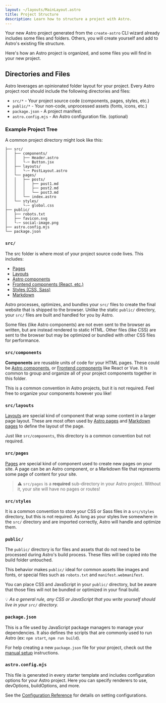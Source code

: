 ```yaml
---
layout: ~/layouts/MainLayout.astro
title: Project Structure
description: Learn how to structure a project with Astro.
---
```


Your new Astro project generated from the `create-astro` CLI wizard already includes some files and folders. Others, you will create yourself and add to Astro's existing file structure. 

Here's how an Astro project is organized, and some files you will find in your new project.

## Directories and Files

Astro leverages an opinionated folder layout for your project. Every Astro project root should include the following directories and files:

- `src/*` - Your project source code (components, pages, styles, etc.)
- `public/*` - Your non-code, unprocessed assets (fonts, icons, etc.)
- `package.json` - A project manifest.
- `astro.config.mjs` - An Astro configuration file. (optional)

### Example Project Tree

A common project directory might look like this:

```
├── src/
│   ├── components/
│   │   ├── Header.astro
│   │   └-─ Button.jsx
│   ├── layouts/
│   │   └-─ PostLayout.astro
│   └── pages/
│   │   ├── posts/
│   │   │   ├── post1.md
│   │   │   ├── post2.md
│   │   │   └── post3.md
│   │   └── index.astro
│   └── styles/
│       └-─ global.css
├── public/
│   ├── robots.txt
│   ├── favicon.svg
│   └-─ social-image.png
├── astro.config.mjs
└── package.json

```

### `src/`

The src folder is where most of your project source code lives. This includes:

- [Pages](/en/core-concepts/astro-pages)
- [Layouts](/en/core-concepts/layouts)
- [Astro components](/en/core-concepts/astro-components)
- [Frontend components (React, etc.)](/en/core-concepts/framework-components)
- [Styles (CSS, Sass)](/en/guides/styling)
- [Markdown](/en/guides/markdown-content)

Astro processes, optimizes, and bundles your `src/` files to create the final website that is shipped to the browser.  Unlike the static `public/` directory, your `src/` files are built and handled for you by Astro.

Some files (like Astro components) are not even sent to the browser as written, but are instead rendered to static HTML. Other files (like CSS) are sent to the browser but may be optimized or bundled with other CSS files for performance.

### `src/components`

**Components** are reusable units of code for your HTML pages. These could be [Astro components](/en/core-concepts/astro-components), or [Frontend components](/en/core-concepts/framework-components) like React or Vue.  It is common to group and organize all of your project components together in this folder.

This is a common convention in Astro projects, but it is not required. Feel free to organize your components however you like!

### `src/layouts`

[Layouts](/en/core-concepts/layouts) are special kind of component that wrap some content in a larger page layout. These are most often used by [Astro pages](/en/core-concepts/astro-pages) and [Markdown pages](/en/guides/markdown-content) to define the layout of the page.

Just like `src/components`, this directory is a common convention but not required.

### `src/pages`

[Pages](/en/core-concepts/astro-pages) are special kind of component used to create new pages on your site. A page can be an Astro component, or a Markdown file that represents some page of content for your site. 

> ⚠️  `src/pages` is a **required** sub-directory in your Astro project. Without it, your site will have no pages or routes!

### `src/styles`

It is a common convention to store your CSS or Sass files in a `src/styles` directory, but this is not required. As long as your styles live somewhere in the `src/` directory and are imported correctly, Astro will handle and optimize them.

### `public/`

The `public/` directory is for files and assets that do not need to be processed during Astro's build process. These files will be copied into the build folder untouched.

This behavior makes `public/` ideal for common assets like images and fonts, or special files such as `robots.txt` and `manifest.webmanifest`. 

You can place CSS and JavaScript in your `public/` directory, but be aware that those files will not be bundled or optimized in your final build. 

 💡 *As a general rule, any CSS or JavaScript that you write yourself should live in your `src/` directory.*

### `package.json`

This is a file used by JavaScript package managers to manage your dependencies. It also defines the scripts that are commonly used to run Astro (ex: `npm start`, `npm run build`).

For help creating a new `package.json` file for your project, check out the [manual setup](/en/guides/manual-setup) instructions.

### `astro.config.mjs`

This file is generated in every starter template and includes configuration options for your Astro project. Here you can specify renderers to use, devOptions, buildOptions, and more. 

See the [Configuration Reference](https://docs.astro.build/en/reference/configuration-reference/#article) for details on setting configurations.